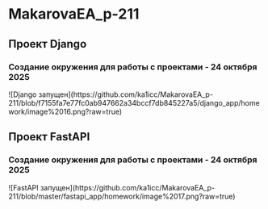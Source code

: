 <h1>MakarovaEA_p-211</h1>

<h2>Проект Django</h2>
<h3>Создание окружения для работы с проектами - 24 октября 2025</h3>
![Django запущен](https://github.com/ka1icc/MakarovaEA_p-211/blob/f7155fa7e77fc0ab947662a34bccf7db845227a5/django_app/homework/image%2016.png?raw=true)


<h2>Проект FastAPI</h2>
<h3>Создание окружения для работы с проектами - 24 октября 2025</h3>
![FastAPI запущен](https://github.com/ka1icc/MakarovaEA_p-211/blob/master/fastapi_app/homework/image%2017.png?raw=true)
